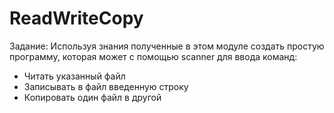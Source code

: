 # ReadWriteCopy
Задание:
Используя знания полученные в этом модуле создать простую программу, которая может с помощью scanner для ввода команд:
* Читать указанный файл
* Записывать в файл введенную строку
* Копировать один файл в другой
